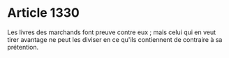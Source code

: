 # Article 1330

Les livres des marchands font preuve contre eux ; mais celui qui en veut tirer avantage ne peut les diviser en ce qu'ils contiennent de contraire à sa prétention.